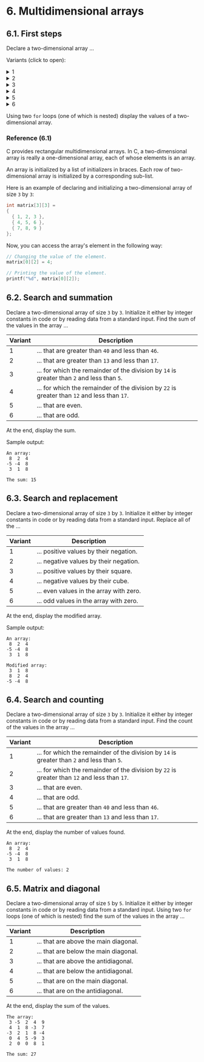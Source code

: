 # 6. Multidimensional arrays

## 6.1. First steps

Declare a two-dimensional array ...

Variants (click to open):

<details>
<summary>1</summary>
<hr>

of size `3` by `3` and initialize it with the following values:

```
 3 -5  2
 4  1  8
-3  2  1
```

<hr>
</details>

<details>
<summary>2</summary>
<hr>

of size `3` by `5` and initialize it with the following values:

```
 3 -5  2  4  9
 4  1  8 -3  7
-3  2  1  8 -4
```

<hr>
</details>

<details>
<summary>3</summary>
<hr>

of size `5` by `3` and initialize it with the following values:

```
 3 -5  2
 4  1  8
-3  2  1
-5  7  9
 4  3  2
```

<hr>
</details>

<details>
<summary>4</summary>
<hr>

of size `3` by `3` and initialize it with the following values:

```
 8  2  4
-5 -4  8
 3  1  8
```

<hr>
</details>

<details>
<summary>5</summary>
<hr>

of size `3` by `5` and initialize it with the following values:

```
 4  2 -5  3  8
-4 -1  2 -5 -4
 1  0  9  3  4
```

<hr>
</details>

<details>
<summary>6</summary>
<hr>

of size `5` by `3` and initialize it with the following values:

```
 0  1  2
 4  9 -1
 5  8 -2
 0  0  4
 6  5  3
```

<hr>
</details>

Using two `for` loops (one of which is nested) display the values of a two-dimensional array.

### Reference (6.1)

C provides rectangular multidimensional arrays. In C, a two-dimensional array is really a one-dimensional array, each of whose elements is an array.

An array is initialized by a list of initializers in braces. Each row of two-dimensional array is initialized by a corresponding sub-list.

Here is an example of declaring and initializing a two-dimensional array of size `3` by `3`:

```c
int matrix[3][3] =
{
  { 1, 2, 3 },
  { 4, 5, 6 },
  { 7, 8, 9 }
};
```

Now, you can access the array's element in the following way:

```c
// Changing the value of the element.
matrix[0][2] = 4;

// Printing the value of the element.
printf("%d", matrix[0][2]);
```

## 6.2. Search and summation

Declare a two-dimensional array of size `3` by `3`. Initialize it either by integer constants in code or by reading data from a standard input. Find the sum of the values in the array ...

| Variant | Description                                                                                  |
| ------- | -------------------------------------------------------------------------------------------- |
| 1       | ... that are greater than `40` and less than `46`.                                           |
| 2       | ... that are greater than `13` and less than `17`.                                           |
| 3       | ... for which the remainder of the division by `14` is greater than `2` and less than `5`.   |
| 4       | ... for which the remainder of the division by `22` is greater than `12` and less than `17`. |
| 5       | ... that are even.                                                                           |
| 6       | ... that are odd.                                                                            |

At the end, display the sum.

Sample output:

```
An array:
 8  2  4
-5 -4  8
 3  1  8

The sum: 15
```

## 6.3. Search and replacement

Declare a two-dimensional array of size `3` by `3`. Initialize it either by integer constants in code or by reading data from a standard input. Replace all of the ...

| Variant | Description                             |
| ------- | --------------------------------------- |
| 1       | ... positive values by their negation.  |
| 2       | ... negative values by their negation.  |
| 3       | ... positive values by their square.    |
| 4       | ... negative values by their cube.      |
| 5       | ... even values in the array with zero. |
| 6       | ... odd values in the array with zero.  |

At the end, display the modified array.

Sample output:

```
An array:
 8  2  4
-5 -4  8
 3  1  8

Modified array:
 3  1  8
 8  2  4
-5 -4  8
```

## 6.4. Search and counting

Declare a two-dimensional array of size `3` by `3`. Initialize it either by integer constants in code or by reading data from a standard input. Find the count of the values in the array ...

| Variant | Description                                                                                  |
| ------- | -------------------------------------------------------------------------------------------- |
| 1       | ... for which the remainder of the division by `14` is greater than `2` and less than `5`.   |
| 2       | ... for which the remainder of the division by `22` is greater than `12` and less than `17`. |
| 3       | ... that are even.                                                                           |
| 4       | ... that are odd.                                                                            |
| 5       | ... that are greater than `40` and less than `46`.                                           |
| 6       | ... that are greater than `13` and less than `17`.                                           |

At the end, display the number of values found.

```
An array:
 8  2  4
-5 -4  8
 3  1  8

The number of values: 2
```

## 6.5. Matrix and diagonal

Declare a two-dimensional array of size `5` by `5`. Initialize it either by integer constants in code or by reading data from a standard input. Using two `for` loops (one of which is nested) find the sum of the values in the array ...

| Variant | Description                           |
| ------- | ------------------------------------- |
| 1       | ... that are above the main diagonal. |
| 2       | ... that are below the main diagonal. |
| 3       | ... that are above the antidiagonal.  |
| 4       | ... that are below the antidiagonal.  |
| 5       | ... that are on the main diagonal.    |
| 6       | ... that are on the antidiagonal.     |

At the end, display the sum of the values.

```
The array:
 3 -5  2  4  9
 4  1  8 -3  7
-3  2  1  8 -4
 0  4  5 -9  3
 2  0  0  8  1

The sum: 27
```